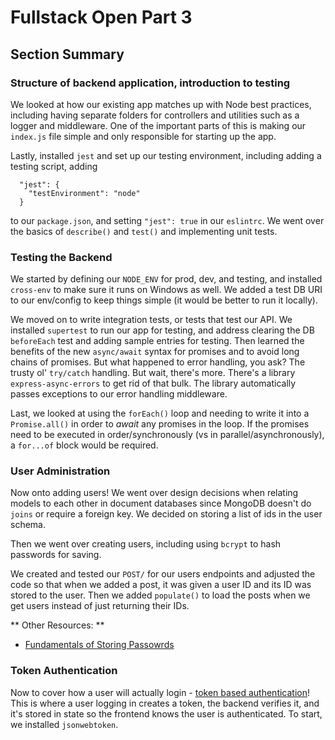 # Fullstack Open Part 3



## Section Summary

### Structure of backend application, introduction to testing

We looked at how our existing app matches up with Node best practices, including having separate folders for controllers and utilities such as a logger and middleware. One of the important parts of this is making our `index.js` file simple and only responsible for starting up the app.

Lastly, installed `jest` and set up our testing environment, including adding a testing script, adding

```
  "jest": {
    "testEnvironment": "node"
  }
```

to our `package.json`, and setting `"jest": true` in our `eslintrc`.  We went over the basics of `describe()` and `test()` and implementing unit tests.

### Testing the Backend

We started by defining our `NODE_ENV` for prod, dev, and testing, and installed `cross-env` to make sure it runs on Windows as well. We added a test DB URI to our env/config to keep things simple (it would be better to run it locally).

We moved on to write integration tests, or tests that test our API. We installed `supertest` to run our app for testing, and address clearing the DB `beforeEach` test and adding sample entries for testing. Then learned the benefits of the new `async/await` syntax for promises and to avoid long chains of promises. But what happened to error handling, you ask? The trusty ol' `try/catch` handling. But wait, there's more. There's a library `express-async-errors` to get rid of that bulk. The library automatically passes exceptions to our error handling middleware.

Last, we looked at using the `forEach()` loop and needing to write it into a `Promise.all()` in order to  *await* any promises in the loop. If the promises need to be executed in order/synchronously (vs in parallel/asynchronously), a `for...of` block would be required.

### User Administration

Now onto adding users! We went over design decisions when relating models to each other in document databases since MongoDB doesn't do `joins` or require a foreign key. We decided on storing a list of ids in the user schema.

Then we went over creating users, including using `bcrypt` to hash passwords for saving.

We created and tested our `POST/` for our users endpoints and adjusted the code so that when we added a post, it was given a user ID and its ID was stored to the user. Then we added `populate()` to load the posts when we get users instead of just returning their IDs.

** Other Resources: **
- [Fundamentals of Storing Passowrds](https://codahale.com/how-to-safely-store-a-password/)

### Token Authentication

Now to cover how a user will actually login - [token based authentication](https://scotch.io/tutorials/the-ins-and-outs-of-token-based-authentication#toc-how-token-based-works)! This is where a user logging in creates a token, the backend verifies it, and it's stored in state so the frontend knows the user is authenticated. To start, we installed `jsonwebtoken`. 